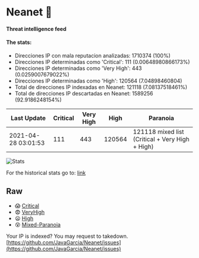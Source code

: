 # Neanet :hocho:
#### Threat intelligence feed
#### The stats:

- Direcciones IP con mala reputacion analizadas: 1710374 (100%)
- Direcciones IP determinadas como 'Critical':  111 (0.00648980866173%)
- Direcciones IP determinadas como 'Very High':  443 (0.0259007679022%)
- Direcciones IP determinadas como 'High':  120564 (7.04898460804)
- Total de direcciones IP indexadas en Neanet:  121118 (7.08137518461%)
- Total de direcciones IP descartadas en Neanet:  1589256 (92.9186248154%)

| Last Update | Critical | Very High | High | Paranoia |
| --- | --- | --- | --- | --- |
| 2021-04-28 03:01:53 | 111 | 443 | 120564 | 121118 mixed list (Critical + Very High + High)|

![Stats](https://docs.google.com/spreadsheets/d/e/2PACX-1vSnaNMIXVabIpDJjufMlzH7poXnshF3mgd8Is1g9ytUEzVsP5my4Trn8f-xkoLLQ38xpL3HtmUexLo6/pubchart?oid=501124687&format=image)

For the historical stats go to: [link](/stats.csv)
## Raw
- :scream: [Critical](https://raw.githubusercontent.com/JavaGarcia/Neanet/master/blacklists/neanet_critical.txt)
- :fearful: [VeryHigh](https://raw.githubusercontent.com/JavaGarcia/Neanet/master/blacklists/neanet_veryHigh.txtt)
- :frowning: [High](https://raw.githubusercontent.com/JavaGarcia/Neanet/master/blacklists/neanet_high.txt)
- :dizzy_face: [Mixed-Paranoia](https://raw.githubusercontent.com/JavaGarcia/Neanet/master/blacklists/neanet_all.txt)


Your IP is indexed? You may request to takedown. [https://github.com/JavaGarcia/Neanet/issues](https://github.com/JavaGarcia/Neanet/issues)

















































































































































































































































































































































































































































































































































































































































































































































































































































































































































































































































































































































































































































































































































































































































































































































































































































































































































































































































































































































































































































































































































































































































































































































































































































































































































































































































































































































































































































































































































































































































































































































































































































































































































































































































































































































































































































































































































































































































































































































































































































































































































































































































































































































































































































































































































































































































































































































































































































































































































































































































































































































































































































































































































































































































































































































































































































































































































































































































































































































































































































































































































